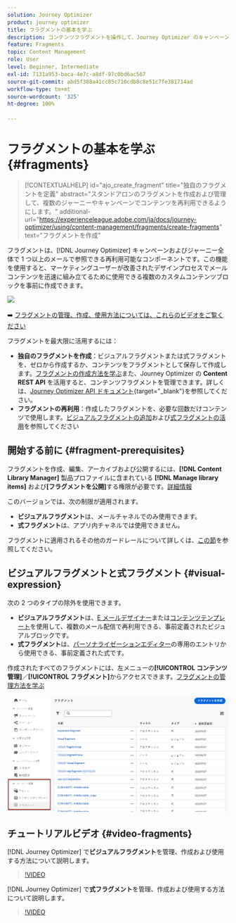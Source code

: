 ```yaml
---
solution: Journey Optimizer
product: journey optimizer
title: フラグメントの基本を学ぶ
description: コンテンツフラグメントを操作して、Journey Optimizer のキャンペーンとジャーニーでコンテンツを再利用する方法を学ぶ
feature: Fragments
topic: Content Management
role: User
level: Beginner, Intermediate
exl-id: 7131a953-baca-4e7c-a8df-97c0bd6ac567
source-git-commit: abd5f388a41cc85c710cdb8c8e51c7fe381714ad
workflow-type: tm+mt
source-wordcount: '325'
ht-degree: 100%

---
```


# フラグメントの基本を学ぶ {#fragments}

>[!CONTEXTUALHELP]
>id="ajo_create_fragment"
>title="独自のフラグメントを定義"
>abstract="スタンドアロンのフラグメントを作成および管理して、複数のジャーニーやキャンペーンでコンテンツを再利用できるようにします。"
>additional-url="https://experienceleague.adobe.com/ja/docs/journey-optimizer/using/content-management/fragments/create-fragments" text="フラグメントを作成"

フラグメントは、[!DNL Journey Optimizer] キャンペーンおよびジャーニー全体で 1 つ以上のメールで参照できる再利用可能なコンポーネントです。この機能を使用すると、マーケティングユーザーが改善されたデザインプロセスでメールコンテンツを迅速に組み立てるために使用できる複数のカスタムコンテンツブロックを事前に作成できます。

![](../rn/assets/do-not-localize/fragments.gif)

➡️ [フラグメントの管理、作成、使用方法については、これらのビデオをご覧ください](#video-fragments)

フラグメントを最大限に活用するには：

* **独自のフラグメントを作成**：ビジュアルフラグメントまたは式フラグメントを、ゼロから作成するか、コンテンツをフラグメントとして保存して作成します。[フラグメントの作成方法を学ぶ](create-fragments.md)また、Journey Optimizer の **Content REST API** を活用すると、コンテンツフラグメントを管理できます。詳しくは、[Journey Optimizer API ドキュメント](https://developer.adobe.com/journey-optimizer-apis/references/content/){target="_blank"}を参照してください。
* **フラグメントの再利用**：作成したフラグメントを、必要な回数だけコンテンツで使用します。[ビジュアルフラグメントの追加](../email/use-visual-fragments.md)および[式フラグメントの活用](../personalization/use-expression-fragments.md)を参照してください

## 開始する前に {#fragment-prerequisites}

フラグメントを作成、編集、アーカイブおよび公開するには、**[!DNL Content Library Manager]** 製品プロファイルに含まれている **[!DNL Manage library items]** および&#x200B;**[フラグメントを公開]**&#x200B;する権限が必要です。[詳細情報](../administration/ootb-product-profiles.md#content-library-manager)

このバージョンでは、次の制限が適用されます。

* **ビジュアルフラグメント**&#x200B;は、メールチャネルでのみ使用できます。
* **式フラグメント**&#x200B;は、アプリ内チャネルでは使用できません。

フラグメントに適用されるその他のガードレールについて詳しくは、[この節](../start/guardrails.md#fragments-guardrails)を参照してください。

## ビジュアルフラグメントと式フラグメント {#visual-expression}

次の 2 つのタイプの除外を使用できます。

* **ビジュアルフラグメント**&#x200B;は、[E メールデザイナー](../email/get-started-email-design.md)または[コンテンツテンプレート](../email/use-email-templates.md)を使用して、複数のメール配信で再利用できる、事前定義されたビジュアルブロックです。
* **式フラグメント**&#x200B;は、[パーソナライゼーションエディター](../personalization/personalization-build-expressions.md)の専用のエントリから使用できる、事前定義された式です。

作成されたすべてのフラグメントには、左メニューの&#x200B;**[!UICONTROL コンテンツ管理]**／**[!UICONTROL フラグメント]**&#x200B;からアクセスできます。[フラグメントの管理方法を学ぶ](../content-management/manage-fragments.md)

![](assets/fragment-list.png)

## チュートリアルビデオ {#video-fragments}

[!DNL Journey Optimizer] で&#x200B;**ビジュアルフラグメント**&#x200B;を管理、作成および使用する方法について説明します。

>[!VIDEO](https://video.tv.adobe.com/v/3419932/?quality=12)

[!DNL Journey Optimizer] で&#x200B;**式フラグメント**&#x200B;を管理、作成および使用する方法について説明します。

>[!VIDEO](https://video.tv.adobe.com/v/3438918/?quality=12&captions=jpn)
